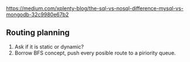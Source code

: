 https://medium.com/xplenty-blog/the-sql-vs-nosql-difference-mysql-vs-mongodb-32c9980e67b2


## Routing planning

1. Ask if it is static or dynamic?
2. Borrow BFS concept, push every posible route to a piriority queue. 
